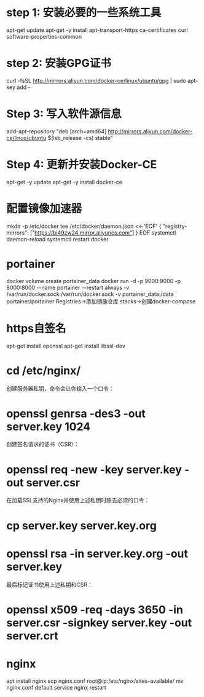 # step 1: 安装必要的一些系统工具
apt-get update
apt-get -y install apt-transport-https ca-certificates curl software-properties-common
# step 2: 安装GPG证书
curl -fsSL http://mirrors.aliyun.com/docker-ce/linux/ubuntu/gpg | sudo apt-key add -
# Step 3: 写入软件源信息
add-apt-repository "deb [arch=amd64] http://mirrors.aliyun.com/docker-ce/linux/ubuntu $(lsb_release -cs) stable"
# Step 4: 更新并安装Docker-CE
apt-get -y update
apt-get -y install docker-ce
# 配置镜像加速器
mkdir -p /etc/docker
tee /etc/docker/daemon.json <<-'EOF'
{
  "registry-mirrors": ["https://bi49zw24.mirror.aliyuncs.com"]
}
EOF
systemctl daemon-reload
systemctl restart docker

# portainer
docker volume create portainer_data
docker run -d -p 9000:9000 -p 8000:8000 --name portainer --restart always -v /var/run/docker.sock:/var/run/docker.sock -v portainer_data:/data portainer/portainer
Registries->添加镜像仓库
stacks->创建docker-compose

# https自签名
apt-get install openssl
apt-get install libssl-dev
# cd /etc/nginx/
创建服务器私钥，命令会让你输入一个口令：
# openssl genrsa -des3 -out server.key 1024
创建签名请求的证书（CSR）：
# openssl req -new -key server.key -out server.csr
在加载SSL支持的Nginx并使用上述私钥时除去必须的口令：
# cp server.key server.key.org
# openssl rsa -in server.key.org -out server.key
最后标记证书使用上述私钥和CSR：
# openssl x509 -req -days 3650 -in server.csr -signkey server.key -out server.crt

# nginx
apt install nginx
scp nginx.conf root@ip:/etc/nginx/sites-available/
mv nginx.conf default
service nginx restart

